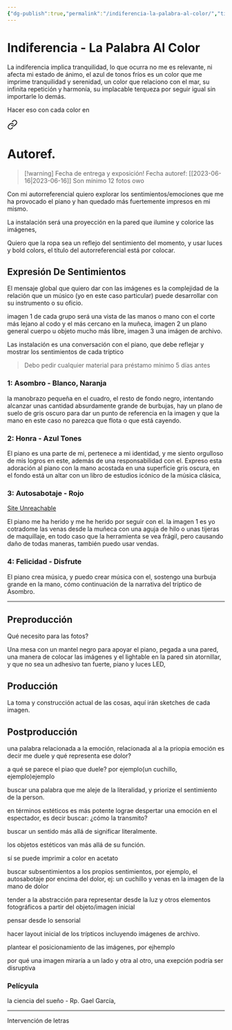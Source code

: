 ```yaml
---
{"dg-publish":true,"permalink":"/indiferencia-la-palabra-al-color/","title":"Indiferencia - La Palabra Al Color","tags":["Idea, Referencia,"],"created":"2023-05-05T10:27:23.874-05:00","updated":"2023-05-05T11:10:46.111-05:00"}
---
```



# Indiferencia - La Palabra Al Color

La indiferencia implica tranquilidad, lo que ocurra no me es relevante, ni afecta mi estado de ánimo, el azul de tonos fríos es un color que me imprime tranquilidad y serenidad, un color que relaciono con el mar, su infinita repetición y harmonía, su implacable terqueza por seguir igual sin importarle lo demás.

Hacer eso con cada color en 
<div class="transclusion internal-embed is-loaded"><a class="markdown-embed-link" href="/autoref/#sentimientos" aria-label="Open link"><svg xmlns="http://www.w3.org/2000/svg" width="24" height="24" viewBox="0 0 24 24" fill="none" stroke="currentColor" stroke-width="2" stroke-linecap="round" stroke-linejoin="round" class="svg-icon lucide-link"><path d="M10 13a5 5 0 0 0 7.54.54l3-3a5 5 0 0 0-7.07-7.07l-1.72 1.71"></path><path d="M14 11a5 5 0 0 0-7.54-.54l-3 3a5 5 0 0 0 7.07 7.07l1.71-1.71"></path></svg></a><div class="markdown-embed">





# Autoref.

> [!warning] Fecha de entrega y exposición!
> Fecha autoref: [[2023-06-16\|2023-06-16]] 
> Son mínimo 12 fotos owo

Con mi autorreferencial quiero explorar los sentimientos/emociones que me ha provocado el piano y han quedado más fuertemente impresos en mi mismo. 

La instalación será una proyección en la pared que ilumine y colorice las imágenes,

Quiero que la ropa sea un reflejo del sentimiento del momento, y usar luces y bold colors, el título del autorreferencial está por colocar.

## Expresión De Sentimientos

El mensaje global que quiero dar con las imágenes es la complejidad de la relación que un músico (yo en este caso particular) puede desarrollar con su instrumento o su oficio.

imagen 1 de cada grupo será una vista de las manos o mano con el corte más lejano al codo y el más cercano en la muñeca, imagen 2 un plano general cuerpo u objeto mucho más libre, imagen 3 una imágen de archivo.

Las instalación es una conversación con el piano, que debe reflejar y mostrar los sentimientos de cada tríptico

> Debo pedir cualquier material para préstamo mínimo 5 días antes

### 1: Asombro - Blanco, Naranja

la manobrazo pequeña en el cuadro, el resto de fondo negro, intentando alcanzar unas cantidad absurdamente grande de burbujas, hay un plano de suelo de gris oscuro para dar un punto de referencia en la imagen y que la mano en este caso no parezca que flota o que está cayendo.

### 2: Honra - Azul Tones

El piano es una parte de mi, pertenece a mi identidad, y me siento orgulloso de mis logros en este, además de una responsabilidad con el. Expreso esta adoración al piano con la mano acostada en una superficie gris oscura, en el fondo está un altar con un libro de estudios icónico de la música clásica, 

### 3: Autosabotaje - Rojo

[Site Unreachable](https://www.youtube.com/watch?v=dpGpG_0xu1Q)

El piano me ha herido y me he herido por seguir con el. la imagen 1 es yo cotradome las venas desde la muñeca con una aguja de hilo o unas tijeras de maquillaje, en todo caso que la herramienta se vea frágil, pero causando daño de todas maneras, también puedo usar vendas.

### 4: Felicidad - Disfrute

El piano crea música, y puedo crear música con el, sostengo una burbuja grande en la mano, cómo continuación de la narrativa del tríptico de Asombro.

- - - 

## Preproducción

Qué necesito para las fotos?

Una mesa con un mantel negro para apoyar el piano, pegada a una pared, una manera de colocar las imágenes y el lightable en la pared sin atornillar, y que no sea un adhesivo tan fuerte, piano y luces LED, 

## Producción

La toma y construcción actual de las cosas, aquí irán sketches de cada imagen.

## Postproducción

una palabra relacionada a la emoción, relacionada al a la priopia emoción es decir me duele y qué representa ese dolor?

a qué se parece el piao que duele? por ejemplo(un cuchillo, ejemplo)ejemplo

buscar una palabra que me aleje de la literalidad, y priorize el sentimiento de la person.

en términos estéticos es más potente lograe despertar una emoción en el espectador, es decir buscar: ¿cómo la transmito?

buscar un sentido más allá de significar literalmente.

los objetos estéticos van más allá de su función.

sí se puede imprimir a color en acetato

buscar subsentimientos a los propios sentimientos, por ejemplo, el autosabotaje por encima del dolor, ej: un cuchillo y venas en la imagen de la mano de dolor

tender a la abstracción para representar desde la luz y otros elementos fotográficos a partir del objeto/imagen inicial 

pensar desde lo sensorial

hacer layout inicial de los trípticos incluyendo imágenes de archivo. 

plantear el posicionamiento de las imágenes, por ejhemplo

por qué una imagen miraría a un lado y otra al otro, una exepción podría ser disruptiva

### Pelícyula

la ciencia del sueño - Rp. Gael García, 

- - -

Intervención de letras


</div></div>

